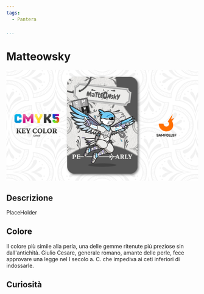 ```yaml
---
tags:
  - Pantera

...
```


# Matteowsky

![matteowsky](../eg/K/mateowsky.jpg)

## Descrizione

PlaceHolder

## Colore

Il colore più simile alla perla, una delle gemme ritenute più preziose sin dall'antichità. Giulio Cesare, generale romano, amante delle perle, fece approvare una legge nel I secolo a. C. che impediva ai ceti inferiori di indossarle.

## Curiosità